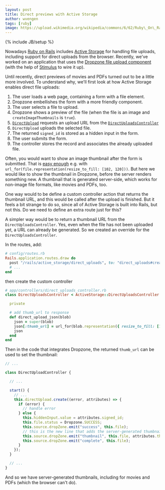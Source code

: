 ```yaml
---
layout: post
title: Direct previews with Active Storage
author: wvengen
tags: [ruby]
image: https://upload.wikimedia.org/wikipedia/commons/6/62/Ruby\_On\_Rails\_Logo.svg
---
```

{% include JB/setup %}

Nowadays [Ruby on Rails](https://rubyonrails.org) includes [Active Storage](https://guides.rubyonrails.org/active_storage_overview.html)
for handling file uploads, including support for direct uploads from the
browser. Recently, we've worked on an application that uses the [Dropzone file upload component](https://dropzone.dev/)
(with the help of [Stimulus](https://stimulus.hotwired.dev) to wire it up).

Until recently, direct previews of movies and PDFs turned out to be a little more involved.
To understand why, we'll first look at how Active Storage enables direct file uploads:

1. The user loads a web page, containing a form with a file element.
2. Dropzone embellishes the form with a more friendly component.
3. The user selects a file to upload.
4. Dropzone shows a preview of the file (when the file is an image and `createImageThumbnails` is `true`).
5. [`DirectUpload`](https://github.com/rails/rails/blob/main/activestorage/app/javascript/activestorage/direct_upload.js) requests an upload URL from the [`DirectUploadsController`](https://api.rubyonrails.org/classes/ActiveStorage/DirectUploadsController.html)
6. `DirectUpload` uploads the selected file.
7. The returned `signed_id` is stored as a hidden input in the form.
8. The user submits the form.
9. The controller stores the record and associates the already uploaded file.

Often, you would want to show an image thumbnail after the form is submitted.
That is [easy enough](https://edgeguides.rubyonrails.org/active_storage_overview.html#displaying-images-videos-and-pdfs)
e.g. with `url_for(file.representation(resize_to_fill: [102, 120]))`. But here
we would like to show the thumbnail in Dropzone, before the server renders
something new. A thumbnail that is generated server-side, which works for non-image
file formats, like movies and PDFs, too.

One way would to be define a custom controller action that returns the thumbnail URL,
and this would be called after the upload is finished. But it feels a bit strange to
do so, since all of Active Storage is built into Rails, but not this. Do we need to
define an extra route just for this?

A simpler way would be to return a thumbnail URL from the `DirectUploadsController`.
Yes, even when the file has not been uploaded yet, a URL can already be generated. So
we created an override for the `DirectUploadsController`.

In the routes, add:

```ruby
# config/routes.rb
Rails.application.routes.draw do
  post "/rails/active_storage/direct_uploads", to: "direct_uploads#create"
  # ...
end
```

then create the custom controller

```ruby
# app/controllers/direct_uploads_controller.rb
class DirectUploadsController < ActiveStorage::DirectUploadsController

  private

  # add thumb_url to response
  def direct_upload_json(blob)
    json = super(blob)
    json[:thumb_url] = url_for(blob.representation({ resize_to_fill: [120, 120] }))
    json
  end
end
```

Then in the code that integrates Dropzone, the returned `thumb_url` can be used
to set the thumbnail:

```javascript
// ...

class DirectUploadController {

  // ...

  start() {
    // ...
    this.directUpload.create((error, attributes) => {
      if (error) {
        // handle error
      } else {
        this.hiddenInput.value = attributes.signed_id;
        this.file.status = Dropzone.SUCCESS;
        this.source.dropZone.emit("success", this.file);
        // this is the new line that adds the server-generated thumbnail
        this.source.dropZone.emit("thumbnail", this.file, attributes.thumb_url);
        this.source.dropZone.emit("complete", this.file);
      }
    });
  }

  // ...
}
```

And so we have server-generated thumbnails, including for movies and PDFs
(which the browser can't do).
